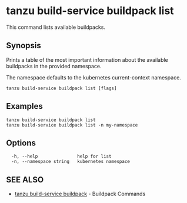 # tanzu build-service buildpack list

This command lists available buildpacks.

## Synopsis

Prints a table of the most important information about the available buildpacks in the provided namespace.

The namespace defaults to the kubernetes current-context namespace.

```console
tanzu build-service buildpack list [flags]
```

## Examples

```console
tanzu build-service buildpack list
tanzu build-service buildpack list -n my-namespace
```

## Options

```console
  -h, --help               help for list
  -n, --namespace string   kubernetes namespace
```

## SEE ALSO

* [tanzu build-service buildpack](tanzu_build-service_buildpack.hbs.md)	 - Buildpack Commands